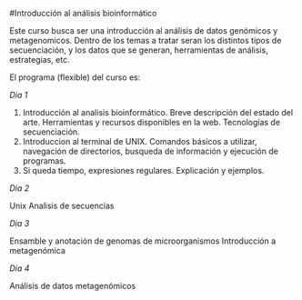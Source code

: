 #Introducción al análisis bioinformático

Este curso busca ser una introducción al análisis de datos genómicos y metagenomicos. Dentro de los temas a tratar seran los distintos tipos de secuenciación, y los datos que se generan, herramientas de análisis, estrategias, etc.

El programa (flexible) del curso es:

*Dia 1*

1. Introducción al analisis bioinformático. Breve descripción del estado del arte. Herramientas y recursos disponibles en la web. Tecnologías de secuenciación.
2. Introduccion al terminal de UNIX. Comandos básicos a utilizar, navegación de directorios, busqueda de información y ejecución de programas.
3. Si queda tiempo, expresiones regulares. Explicación y ejemplos.

*Dia 2*

Unix
Analisis de secuencias

*Dia 3*

Ensamble y anotación de genomas de microorganismos
Introducción a metagenómica

*Dia 4*

Análisis de datos metagenómicos
